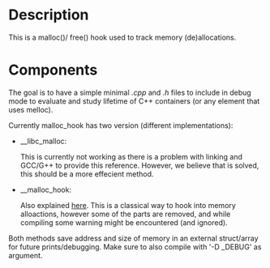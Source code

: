 # Description 
This is a malloc()/ free() hook used to track memory (de)allocations.

# Components
The goal is to have a simple minimal _.cpp_  and _.h_ files to include in debug mode to evaluate and study lifetime of C++ containers (or any element that uses <memory> melloc).

Currently malloc_hook has two version (different implementations):
- __libc_malloc:

    This is currently not working as there is a problem with linking and GCC/G++ to provide this reference. However, we believe that is solved, this should be a more effecient method.

- __malloc_hook:

    Also explained [here](https://www.gnu.org/software/libc/manual/html_node/Hooks-for-Malloc.html). This is a classical way to hook into memory alloactions, however some of the parts are removed, and while compiling some warning might be encountered (and ignored).


Both methods save address and size of memory in an external struct/array for future prints/debugging. Make sure to also compile with '-D _DEBUG' as argument.